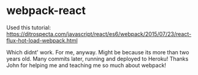 # webpack-react

Used this tutorial: https://ditrospecta.com/javascript/react/es6/webpack/2015/07/23/react-flux-hot-load-webpack.html

Which didnt' work.  For me, anyway.  Might be because its more than two years old.  Many commits later, running and deployed to Heroku!  Thanks John for helping me and teaching me so much about webpack!

